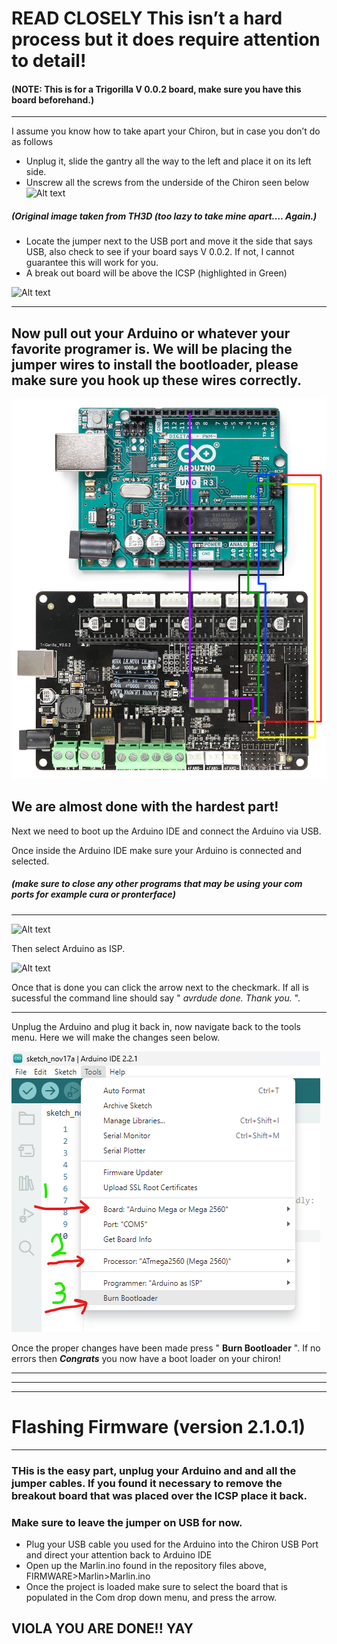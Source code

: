 # **READ CLOSELY** This isn’t a hard process but it does require attention to detail!
#### (NOTE: This is for a Trigorilla V 0.0.2 board, make sure you have this board beforehand.) ####
-------




I assume you know how to take apart your Chiron, but in case you don’t do as follows

- Unplug it, slide the gantry all the way to the left and place it on its left side.
- Unscrew all the screws from the underside of the Chiron seen below
![Alt text](image-2.png)
##### (Original image taken from TH3D (too lazy to take mine apart…. Again.)

- Locate the jumper next to the USB port and move it the side that says USB, also check to see if your board says V 0.0.2.  If not, I cannot guarantee this will work for you.
- A break out board will be above the ICSP (highlighted in Green)

![Alt text](image-1-1.png)

---

## Now pull out your Arduino or whatever your favorite programer is.  We will be placing the jumper wires to install the bootloader, please make sure you hook up these wires correctly.

![Alt text](WireDiagram.png)

## We are almost done with the hardest part!

Next we need to boot up the Arduino IDE and connect the Arduino via USB.

Once inside the Arduino IDE make sure your Arduino is connected and selected.
##### (make sure to close any other programs that may be using your com ports for example cura or pronterface)
---

![Alt text](<Screenshot 2023-11-17 220517.png>)

Then select Arduino as ISP.

![Alt text](<Screenshot 2023-11-17 220306.png>)

Once that is done you can click the arrow next to the checkmark. If all is sucessful the command line should say  " *avrdude done. Thank you.* ".

---

Unplug the Arduino and plug it back in, now navigate back to the tools menu.  Here we will make the changes seen below.

![Alt text](SelectForBurn.png)

Once the proper changes have been made press " **Burn Bootloader** ".  If no errors then ***Congrats*** you now have a boot loader on your chiron!

---
---
---

# Flashing Firmware (version 2.1.0.1)
---


### THis is the easy part, unplug your Arduino and and all the jumper cables. If you found it necessary to remove the breakout board that was placed over the ICSP place it back.  
### Make sure to leave the jumper on USB for now. 

- Plug your USB cable you used for the Arduino into the Chiron USB Port and direct your attention back to Arduino IDE
- Open up the Marlin.ino found in the repository files above, FIRMWARE>Marlin>Marlin.ino
- Once the project is loaded make sure to select the board that is populated in the Com drop down menu, and press the arrow.

## VIOLA YOU ARE DONE!! YAY


